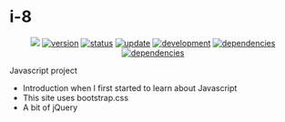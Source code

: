 # i-8
<p align="center">
    <a href="https://raw.githubusercontent.com/johnjimysom/i-8/master/LICENSE.md" alt="WTFPL License">
        <img src="https://img.shields.io/badge/license-WTFPL-ff69b4.svg"/></a>
    <a href="#version">
        <img src="https://img.shields.io/badge/version-1.0-lightblue.svg"
            alt="version"></a>
    <a href="https://bureidake.github.io/">
        <img src="https://img.shields.io/badge/i-8-working-green.svg"
            alt="status"></a>
    <a href="#update">
        <img src="https://img.shields.io/badge/update-outdated -FFA500.svg"
            alt="update"></a>
         <a href="#development">
        <img src="https://img.shields.io/badge/development-completed-blue.svg"
            alt="development"></a>
     <a href="#dependencies">
        <img src="https://img.shields.io/badge/javascript- jQuery, bootstrap-yellowgreen.svg"
            alt="dependencies"></a>
     <a href="#dependencies">
        <img src="https://img.shields.io/badge/html- javascript, css-yellowgreen.svg"
            alt="dependencies"></a>
</p>

Javascript project
- Introduction when I first started to learn about Javascript
- This site uses bootstrap.css
- A bit of jQuery
